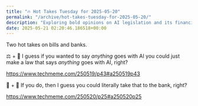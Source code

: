 ```yaml
---
title: "🔥 Hot Takes Tuesday for 2025-05-20"
permalink: "/archive/hot-takes-tuesday-for-2025-05-20/"
description: "Exploring bold opinions on AI legislation and its financial implications."
date: 2025-05-21 02:20:46.186518+00:00
---
```


<!-- buttondown-editor-mode: fancy --><p>Two hot takes on bills and banks.</p><p>⚖️ + 🤖 I guess if you wanted to say <em>anything</em> goes with AI you could just make a law that says <em>anything</em> goes with AI, right?</p><p><a target="_blank" rel="noopener noreferrer nofollow" href="https://www.techmeme.com/250519/p43#a250519p43">https://www.techmeme.com/250519/p43#a250519p43</a></p><p>🤖 + 🏦 If you do, then I guess you could literally take that to the bank, right?</p><p><a target="_blank" rel="noopener noreferrer nofollow" href="https://www.techmeme.com/250520/p25#a250520p25">https://www.techmeme.com/250520/p25#a250520p25</a></p><p></p>
